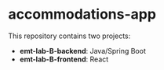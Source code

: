 # accommodations-app

This repository contains two projects:

- **emt-lab-B-backend**: Java/Spring Boot
- **emt-lab-B-frontend**: React
